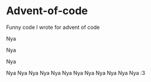# Advent-of-code
Funny code I wrote for advent of code

Nya

Nya

Nya

Nya
Nya
Nya
Nya
Nya
Nya
Nya
Nya
Nya
Nya
Nya
Nya
:3

